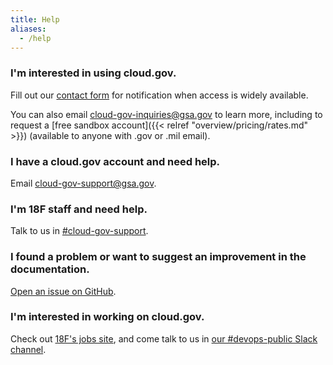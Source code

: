 ```yaml
---
title: Help
aliases:
  - /help
---
```


### I'm interested in using cloud.gov.

Fill out our [contact form](/#contact) for notification when access is widely available.

You can also email [cloud-gov-inquiries@gsa.gov](mailto:cloud-gov-inquiries@gsa.gov) to learn more, including to request a [free sandbox account]({{< relref "overview/pricing/rates.md" >}}) (available to anyone with .gov or .mil email).

### I have a cloud.gov account and need help.

Email [cloud-gov-support@gsa.gov](mailto:cloud-gov-support@gsa.gov).

### I'm 18F staff and need help.

Talk to us in [#cloud-gov-support](https://gsa-tts.slack.com/messages/cloud-gov-support).

### I found a problem or want to suggest an improvement in the documentation.

[Open an issue on GitHub](https://github.com/18F/cg-site/issues/new).

### I'm interested in working on cloud.gov.

Check out [18F's jobs site](https://pages.18f.gov/joining-18f/), and come talk to us in [our #devops-public Slack channel](https://chat.18f.gov/?channel=devops-public).
